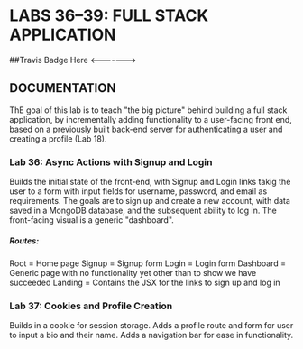 
# LABS 36–39: FULL STACK APPLICATION
##Travis Badge Here
<------->

## DOCUMENTATION
ThE goal of this lab is to teach "the big picture" behind building a full stack application, by incrementally adding functionality to a user-facing front end, based on a previously built back-end server for authenticating a user and creating a profile (Lab 18).

### Lab 36: Async Actions with Signup and Login
Builds the initial state of the front-end, with Signup and Login links takig the user to a form with input fields for username, password, and email as requirements. The goals are to sign up and create a new account, with data saved in a MongoDB database, and the subsequent ability to log in. The front-facing visual is a generic "dashboard".

##### Routes:
Root = Home page
Signup = Signup form
Login = Login form
Dashboard = Generic page with no functionality yet other than to show we have succeeded
Landing = Contains the JSX for the links to sign up and log in

### Lab 37: Cookies and Profile Creation
Builds in a cookie for session storage. Adds a profile route and form for user to input a bio and their name. Adds a navigation bar for ease in functionality.
